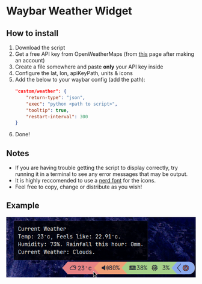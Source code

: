 # Waybar Weather Widget
## How to install
1. Download the script
2. Get a free API key from OpenWeatherMaps (from [this](https://home.openweathermap.org/api_keys) page after making an account)
3. Create a file somewhere and paste **only** your API key inside
4. Configure the lat, lon, apiKeyPath, units & icons
5. Add the below to your waybar config (add the path):
    ```json
    "custom/weather": {
		"return-type": "json",
		"exec": "python <path to script>",
		"tooltip": true,
		"restart-interval": 300
	}
    ```
6. Done!

## Notes
- If you are having trouble getting the script to display correctly, try running it in a terminal to see any error messages that may be output.
- It is highly reccomended to use a [nerd font](https://www.nerdfonts.com) for the icons.
- Feel free to copy, change or distribute as you wish!

## Example
![Demo](screenshots/demo.png)